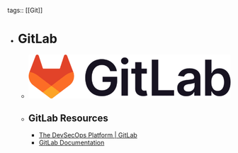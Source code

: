 tags:: [[Git]]

- # GitLab
	- ![gitlab.png](../assets/gitlab_1704343260345_0.png)
	- ## GitLab Resources
		- [The DevSecOps Platform | GitLab](https://about.gitlab.com/)
		- [GitLab Documentation](https://docs.gitlab.com/)